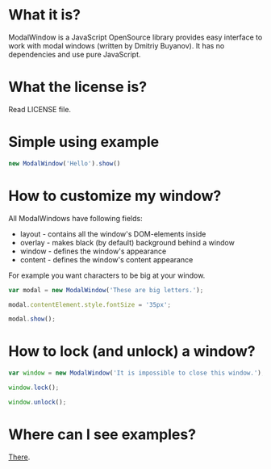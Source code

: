 # What it is?

ModalWindow is a JavaScript OpenSource library provides easy interface to work with modal windows (written by Dmitriy Buyanov). It has no dependencies and use pure JavaScript.

# What the license is?

Read LICENSE file.

# Simple using example

```js
new ModalWindow('Hello').show()
```

# How to customize my window?

All ModalWindows have following fields:

* layout - contains all the window's DOM-elements inside
* overlay - makes black (by default) background behind a window
* window - defines the window's appearance
* content - defines the window's content appearance

For example you want characters to be big at your window.

```js
var modal = new ModalWindow('These are big letters.');

modal.contentElement.style.fontSize = '35px';

modal.show();
```

# How to lock (and unlock) a window?

```js
var window = new ModalWindow('It is impossible to close this window.');

window.lock();

window.unlock();
```

# Where can I see examples?

[There](http://razip.github.io/ModalWindow/).